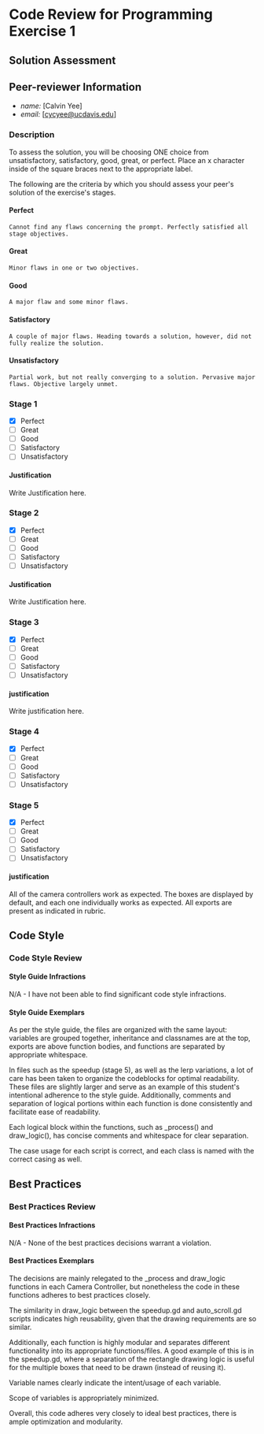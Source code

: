 # Code Review for Programming Exercise 1 #

## Solution Assessment ##

## Peer-reviewer Information

* *name:* [Calvin Yee] 
* *email:* [cycyee@ucdavis.edu]

### Description ###

To assess the solution, you will be choosing ONE choice from unsatisfactory, satisfactory, good, great, or perfect. Place an x character inside of the square braces next to the appropriate label.

The following are the criteria by which you should assess your peer's solution of the exercise's stages.

#### Perfect #### 
    Cannot find any flaws concerning the prompt. Perfectly satisfied all stage objectives.

#### Great ####
    Minor flaws in one or two objectives. 

#### Good #####
    A major flaw and some minor flaws.

#### Satisfactory ####
    A couple of major flaws. Heading towards a solution, however, did not fully realize the solution.

#### Unsatisfactory ####
    Partial work, but not really converging to a solution. Pervasive major flaws. Objective largely unmet.


### Stage 1 ###

- [x] Perfect
- [ ] Great
- [ ] Good
- [ ] Satisfactory
- [ ] Unsatisfactory

#### Justification ##### 
Write Justification here.

### Stage 2 ###

- [x] Perfect
- [ ] Great
- [ ] Good
- [ ] Satisfactory
- [ ] Unsatisfactory

#### Justification ##### 
Write Justification here.

### Stage 3 ###

- [x] Perfect
- [ ] Great
- [ ] Good
- [ ] Satisfactory
- [ ] Unsatisfactory

#### justification ##### 
Write justification here.

### Stage 4 ###

- [x] Perfect
- [ ] Great
- [ ] Good
- [ ] Satisfactory
- [ ] Unsatisfactory

### Stage 5 ###

- [x] Perfect
- [ ] Great
- [ ] Good
- [ ] Satisfactory
- [ ] Unsatisfactory

#### justification ##### 
All of the camera controllers work as expected. 
The boxes are displayed by default, and each one individually works as expected. 
All exports are present as indicated in rubric.

## Code Style ##

### Code Style Review ###

#### Style Guide Infractions ####
N/A - I have not been able to find significant code style infractions.

#### Style Guide Exemplars ####
As per the style guide, the files are organized with the same layout: variables are grouped together, inheritance and classnames are at the top, exports are above function bodies, and functions are separated by appropriate whitespace.

In files such as the speedup (stage 5), as well as the lerp variations, a lot of care has been taken to organize the codeblocks for optimal readability. These files are slightly larger and serve as an example of this student's intentional adherence to the style guide. 
Additionally, comments and separation of logical portions within each function is done consistently and facilitate ease of readability.

Each logical block within the functions, such as _process() and draw_logic(), has concise comments and whitespace for clear separation.

The case usage for each script is correct, and each class is named with the correct casing as well.


## Best Practices ##

### Best Practices Review ###

#### Best Practices Infractions ####
N/A - None of the best practices decisions warrant a violation.

#### Best Practices Exemplars ####
The decisions are mainly relegated to the _process and draw_logic functions in each Camera Controller, but nonetheless the code in these functions adheres to best practices closely.

The similarity in draw_logic between the speedup.gd and auto_scroll.gd scripts indicates high reusability, given that the drawing requirements are so similar.

Additionally, each function is highly modular and separates different functionality into its appropriate functions/files. A good example of this is in the speedup.gd, where a separation of the rectangle drawing logic is useful for the multiple boxes that need to be drawn (instead of reusing it).

Variable names clearly indicate the intent/usage of each variable.

Scope of variables is appropriately minimized.

Overall, this code adheres very closely to ideal best practices, there is ample optimization and modularity.

